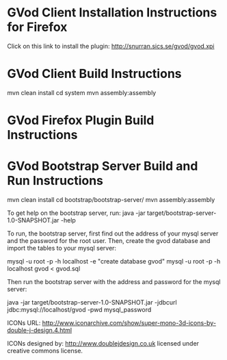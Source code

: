 GVod Client Installation Instructions for Firefox
====
Click on this link to install the plugin:
http://snurran.sics.se/gvod/gvod.xpi

GVod Client Build Instructions
====
mvn clean install
cd system
mvn assembly:assembly


GVod Firefox Plugin Build Instructions
====


GVod Bootstrap Server Build and Run Instructions
====

mvn clean install
cd bootstrap/bootstrap-server/
mvn assembly:assembly

To get help on the bootstrap server, run:
java -jar target/bootstrap-server-1.0-SNAPSHOT.jar -help

To run, the bootstrap server, first find out the address of your mysql server
and the password for the root user. 
Then, create the gvod database and import the tables to your mysql server:

mysql -u root -p -h localhost -e "create database gvod"
mysql -u root -p -h localhost gvod < gvod.sql

Then run the bootstrap server with the address and password for the mysql server:

java -jar target/bootstrap-server-1.0-SNAPSHOT.jar -jdbcurl jdbc:mysql://localhost/gvod -pwd mysql_password 





ICONs URL:
http://www.iconarchive.com/show/super-mono-3d-icons-by-double-j-design.4.html

ICONs designed by:
http://www.doublejdesign.co.uk 
licensed under creative commons license.
